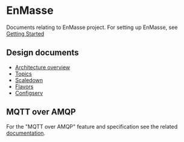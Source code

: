 # EnMasse

Documents relating to EnMasse project. For setting up EnMasse, see [Getting Started](getting-started/README.md)

## Design documents

   * [Architecture overview](https://github.com/EnMasseProject/enmasse/blob/master/overview/enmasse_architecture.png)
   * [Topics](topics/design.md)
   * [Scaledown](scaledown/design.md)
   * [Flavors](flavors/design.md)
   * [Configserv](configserv/README.md)

## MQTT over AMQP

For the "MQTT over AMQP" feature and specification see the related [documentation](mqtt-over-amqp/README.md).
